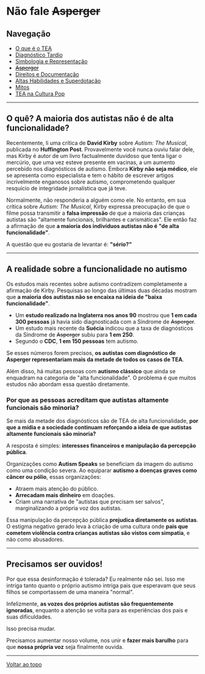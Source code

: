 
# Não fale ~~Asperger~~

## Navegação

- [O que é o TEA](/pages/autismo/autismo.html)
- [Diagnóstico Tardio](/pages/autismo/teadultos.html)
- [Simbologia e Representação](/pages/autismo/identificadao.html)
- [~~Asperger~~](/pages/autismo/asperger.html)
- [Direitos e Documentação](/pages/autismo/direitos.html)
- [Altas Habilidades e Superdotação](/pages/autismo/habilidades.html)
- [Mitos](/pages/autismo/mitos.html)
- [TEA na Cultura Pop](/pages/autismo/namidia.html)

---

## O quê? A maioria dos autistas não é de alta funcionalidade?

Recentemente, li uma crítica de **David Kirby** sobre *Autism: The Musical*, publicada no **Huffington Post**. Provavelmente você nunca ouviu falar dele, mas Kirby é autor de um livro factualmente duvidoso que tenta ligar o mercúrio, que uma vez esteve presente em vacinas, a um aumento percebido nos diagnósticos de autismo. Embora **Kirby não seja médico**, ele se apresenta como especialista e tem o hábito de escrever artigos incrivelmente enganosos sobre autismo, comprometendo qualquer resquício de integridade jornalística que já teve.

Normalmente, não responderia a alguém como ele. No entanto, em sua crítica sobre *Autism: The Musical*, Kirby expressa preocupação de que o filme possa transmitir a **falsa impressão** de que a maioria das crianças autistas são "altamente funcionais, brilhantes e carismáticas". Ele então faz a afirmação de que **a maioria dos indivíduos autistas não é "de alta funcionalidade"**.

A questão que eu gostaria de levantar é: **"sério?"**

---

## A realidade sobre a funcionalidade no autismo

Os estudos mais recentes sobre autismo contradizem completamente a afirmação de Kirby. Pesquisas ao longo das últimas duas décadas mostram que **a maioria dos autistas não se encaixa na ideia de "baixa funcionalidade"**.

- Um **estudo realizado na Inglaterra nos anos 90** mostrou que **1 em cada 300 pessoas** já havia sido diagnosticada com a Síndrome de ~~Asperger~~.
- Um estudo mais recente da **Suécia** indicou que a taxa de diagnósticos da Síndrome de ~~Asperger~~ subiu para **1 em 250**.
- Segundo o **CDC**, **1 em 150 pessoas** tem autismo.

Se esses números forem precisos, **os autistas com diagnóstico de Asperger representariam mais da metade de todos os casos de TEA**.

Além disso, há muitas pessoas com **autismo clássico** que ainda se enquadram na categoria de "alta funcionalidade". O problema é que muitos estudos não abordam essa questão diretamente.

### Por que as pessoas acreditam que autistas altamente funcionais são minoria?

Se mais da metade dos diagnósticos são de TEA de alta funcionalidade, **por que a mídia e a sociedade continuam reforçando a ideia de que autistas altamente funcionais são minoria?**

A resposta é simples: **interesses financeiros e manipulação da percepção pública**.

Organizações como **Autism Speaks** se beneficiam da imagem do autismo como uma condição severa. Ao equiparar **autismo a doenças graves como câncer ou pólio**, essas organizações:

- Atraem mais atenção do público.
- **Arrecadam mais dinheiro** em doações.
- Criam uma narrativa de "autistas que precisam ser salvos", marginalizando a própria voz dos autistas.

Essa manipulação da percepção pública **prejudica diretamente os autistas**. O estigma negativo gerado leva à criação de uma cultura onde **pais que cometem violência contra crianças autistas são vistos com simpatia**, e não como abusadores.

---

## Precisamos ser ouvidos!

Por que essa desinformação é tolerada? Eu realmente não sei. Isso me intriga tanto quanto o próprio autismo intriga pais que esperavam que seus filhos se comportassem de uma maneira "normal".

Infelizmente, **as vozes dos próprios autistas são frequentemente ignoradas**, enquanto a atenção se volta para as experiências dos pais e suas dificuldades.

Isso precisa mudar.

Precisamos aumentar nosso volume, nos unir e **fazer mais barulho** para que **nossa própria voz** seja finalmente ouvida.

---

[Voltar ao topo](#top)
